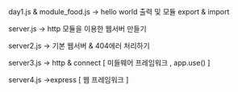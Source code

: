day1.js & module_food.js 
-> hello world 출력 및 모듈 export & import 

server.js
-> http 모듈을 이용한 웹서버 만들기 

server2.js
-> 기본 웹서버 & 404에러 처리하기 

server3.js
-> http & connect [ 미들웨어 프레임워크 , app.use() ]

server4.js
->express [ 웹 프레임워크 ]